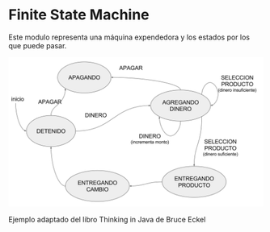 # Finite State Machine

Este modulo representa una máquina expendedora y los estados por los que puede pasar. 

![alt text](fsm-ejemplo.png "Estados de la máquina expendedora")

Ejemplo adaptado del libro Thinking in Java de Bruce Eckel 